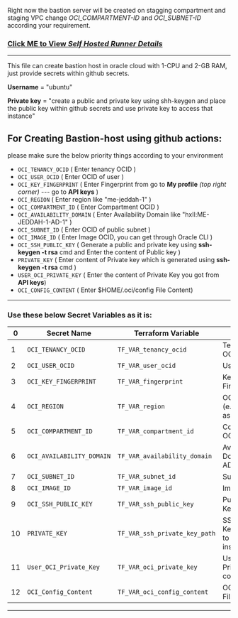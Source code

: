 Right now the bastion server will be created on stagging compartment and staging VPC
change _OCI_COMPARTMENT-ID_ and _OCI_SUBNET-ID_ according your requirement.

### [Click ME to View _Self Hosted Runner Details_](https://github.com/Umair7865/self-hosted_runner?tab=readme-ov-file#how-to-create-your-own-self-hosted-runner-for-github-actions)

**********************************************************************
This file can create bastion host in oracle cloud with 1-CPU and 2-GB RAM, just provide secrets within github secrets.

**Username** = "ubuntu"

**Private key** = "create a public and private key using shh-keygen and place the public key within github secrets and use private key to access that instance"

## For Creating Bastion-host using github actions:
please make sure the below priority things according to your environment
- `OCI_TENANCY_OCID`          ( Enter tenancy OCID )
- `OCI_USER_OCID`             ( Enter OCID of user )
- `OCI_KEY_FINGERPRINT`       ( Enter Fingerprint from go to **My profile** _(top right corner)_ --- go to **API keys** )
- `OCI_REGION`                ( Enter region like "me-jeddah-1" )
- `OCI_COMPARTMENT_ID`        ( Enter Compartment OCID )
- `OCI_AVAILABILITY_DOMAIN`   ( Enter Availability Domain like "hxIl:ME-JEDDAH-1-AD-1" )
- `OCI_SUBNET_ID`             ( Enter OCID of public subnet )
- `OCI_IMAGE_ID`              ( Enter Image OCID, you can get through Oracle CLI )
- `OCI_SSH_PUBLIC_KEY`        ( Generate a public and private key using **ssh-keygen -t rsa** cmd and Enter the content of Public key )
- `PRIVATE_KEY`               ( Enter content of Private key which is generated using **ssh-keygen -t rsa** cmd )
- `USER_OCI_PRIVATE_KEY`      ( Enter the content of Private Key you got from **API keys**)
- `OCI_CONFIG_CONTENT`        ( Enter $HOME/.oci/config File Content)



**********************************************************************

### Use these below Secret Variables as it is:

0| Secret Name                   | Terraform Variable              | Content                                  |
-|-------------------------------|----------------------------------|------------------------------------------|
1| `OCI_TENANCY_OCID`             | `TF_VAR_tenancy_ocid`            | Tenancy OCID                             |
2| `OCI_USER_OCID`                | `TF_VAR_user_ocid`               | User OCID                                |
3| `OCI_KEY_FINGERPRINT`          | `TF_VAR_fingerprint`             | Key Fingerprint                          |
4| `OCI_REGION`                   | `TF_VAR_region`                  | OCI Region (e.g., us-ashburn-1)          |
5| `OCI_COMPARTMENT_ID`           | `TF_VAR_compartment_id`          | Compartment OCID                         |
6| `OCI_AVAILABILITY_DOMAIN`      | `TF_VAR_availability_domain`     | Availability Domain (e.g., AD-1)         |
7| `OCI_SUBNET_ID`                | `TF_VAR_subnet_id`               | Subnet OCID                              |
8| `OCI_IMAGE_ID`                 | `TF_VAR_image_id`                | Image OCID                               |
9| `OCI_SSH_PUBLIC_KEY`           | `TF_VAR_ssh_public_key`          | Public SSH Key Content                   |
10| `PRIVATE_KEY`                  | `TF_VAR_ssh_private_key_path`    | SSH Private Key Content to access instance          |
11| `User_OCI_Private_Key`         | `TF_VAR_oci_private_key`         | User's OCI Private Key content      |
12| `OCI_Config_Content`           | `TF_VAR_oci_config_content`      | OCI Config File Content                  |


**********************************************************************


